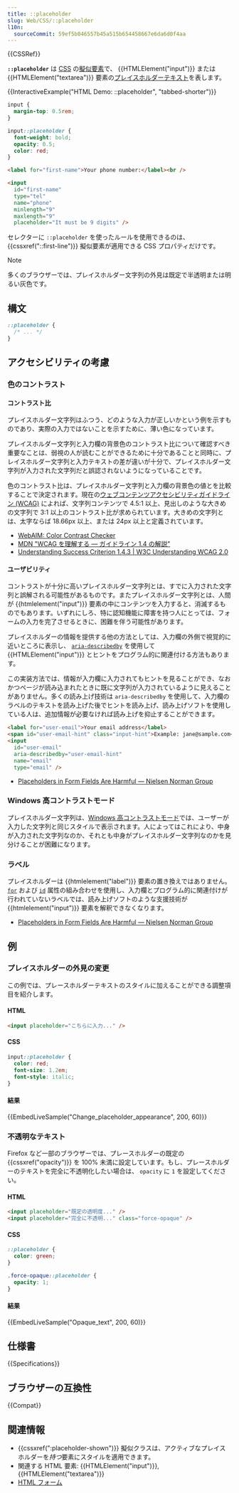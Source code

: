 ```yaml
---
title: ::placeholder
slug: Web/CSS/::placeholder
l10n:
  sourceCommit: 59ef5b046557b45a515b654458667e6da6d0f4aa
---
```


{{CSSRef}}

**`::placeholder`** は [CSS](/ja/docs/Web/CSS) の[擬似要素](/ja/docs/Web/CSS/Pseudo-elements)で、 {{HTMLElement("input")}} または {{HTMLElement("textarea")}} 要素の[プレイスホルダーテキスト](/ja/docs/Web/HTML/Element/input#placeholder)を表します。

{{InteractiveExample("HTML Demo: ::placeholder", "tabbed-shorter")}}

```css interactive-example
input {
  margin-top: 0.5rem;
}

input::placeholder {
  font-weight: bold;
  opacity: 0.5;
  color: red;
}
```

```html interactive-example
<label for="first-name">Your phone number:</label><br />

<input
  id="first-name"
  type="tel"
  name="phone"
  minlength="9"
  maxlength="9"
  placeholder="It must be 9 digits" />
```

セレクターに `::placeholder` を使ったルールを使用できるのは、 {{cssxref("::first-line")}} 擬似要素が適用できる CSS プロパティだけです。

> [!NOTE]
> 多くのブラウザーでは、プレイスホルダー文字列の外見は既定で半透明または明るい灰色です。

## 構文

```css
::placeholder {
  /* ... */
}
```

## アクセシビリティの考慮

### 色のコントラスト

#### コントラスト比

プレイスホルダー文字列はふつう、どのような入力が正しいかという例を示すものであり、実際の入力ではないことを示すために、薄い色になっています。

プレイスホルダー文字列と入力欄の背景色のコントラスト比について確認すべき重要なことは、弱視の人が読むことができるために十分であることと同時に、プレイスホルダー文字列と入力テキストの差が違いが十分で、プレイスホルダー文字列が入力された文字列だと誤認されないようになっていることです。

色のコントラスト比は、プレイスホルダー文字列と入力欄の背景色の値とを比較することで決定されます。現在の[ウェブコンテンツアクセシビリティガイドライン (WCAG)](https://www.w3.org/WAI/standards-guidelines/wcag) によれば、文字列コンテンツで 4.5:1 以上、見出しのような大きめの文字列で 3:1 以上のコントラスト比が求められています。大きめの文字列とは、太字ならば 18.66px 以上、または 24px 以上と定義されています。

- [WebAIM: Color Contrast Checker](https://webaim.org/resources/contrastchecker/)
- [MDN "WCAG を理解する ― ガイドライン 1.4 の解説"](/ja/docs/Web/Accessibility/Understanding_WCAG/Perceivable#ガイドライン_1.4_前景と背景の区別を含め、ユーザーがコンテンツを見たり聞いたりしやすくする)
- [Understanding Success Criterion 1.4.3 | W3C Understanding WCAG 2.0](https://www.w3.org/TR/UNDERSTANDING-WCAG20/visual-audio-contrast-contrast.html)

#### ユーザビリティ

コントラストが十分に高いプレイスホルダー文字列とは、すでに入力された文字列と誤解される可能性があるものです。またプレイスホルダー文字列とは、人間が {{htmlelement("input")}} 要素の中にコンテンツを入力すると、消滅するものでもあります。いずれにしろ、特に認知機能に障害を持つ人にとっては、フォームの入力を完了させるときに、困難を伴う可能性があります。

プレイスホルダーの情報を提供する他の方法としては、入力欄の外側で視覚的に近いところに表示し、 [`aria-describedby`](/ja/docs/Web/Accessibility/ARIA/Attributes/aria-describedby) を使用して {{HTMLElement("input")}} とヒントをプログラム的に関連付ける方法もあります。

この実装方法では、情報が入力欄に入力されてもヒントを見ることができ、なおかつページが読み込まれたときに既に文字列が入力されているように見えることがありません。多くの読み上げ技術は `aria-describedby` を使用して、入力欄のラベルのテキストを読み上げた後でヒントを読み上げ、読み上げソフトを使用している人は、追加情報が必要なければ読み上げを抑止することができます。

```html
<label for="user-email">Your email address</label>
<span id="user-email-hint" class="input-hint">Example: jane@sample.com</span>
<input
  id="user-email"
  aria-describedby="user-email-hint"
  name="email"
  type="email" />
```

- [Placeholders in Form Fields Are Harmful — Nielsen Norman Group](https://www.nngroup.com/articles/form-design-placeholders/)

### Windows 高コントラストモード

プレイスホルダー文字列は、[Windows 高コントラストモード](https://www.smashingmagazine.com/2022/06/guide-windows-high-contrast-mode/)では、ユーザーが入力した文字列と同じスタイルで表示されます。人によってはこれにより、中身が入力された文字列なのか、それとも中身がプレイスホルダー文字列なのかを見分けることが困難になります。

### ラベル

プレイスホルダーは {{htmlelement("label")}} 要素の置き換えではありません。 [`for`](/ja/docs/Web/HTML/Element/label#for) および [`id`](/ja/docs/Web/HTML/Global_attributes#id) 属性の組み合わせを使用し、入力欄とプログラム的に関連付けが行われていないラベルでは、読み上げソフトのような支援技術が {{htmlelement("input")}} 要素を解釈できなくなります。

- [Placeholders in Form Fields Are Harmful — Nielsen Norman Group](https://www.nngroup.com/articles/form-design-placeholders/)

## 例

### プレイスホルダーの外見の変更

この例では、プレースホルダーテキストのスタイルに加えることができる調整項目を紹介します。

#### HTML

```html
<input placeholder="こちらに入力..." />
```

#### CSS

```css
input::placeholder {
  color: red;
  font-size: 1.2em;
  font-style: italic;
}
```

#### 結果

{{EmbedLiveSample("Change_placeholder_appearance", 200, 60)}}

### 不透明なテキスト

Firefox など一部のブラウザーでは、プレースホルダーの既定の {{cssxref("opacity")}} を 100% 未満に設定しています。もし、プレースホルダーのテキストを完全に不透明化したい場合は、 `opacity` に `1` を設定してください。

#### HTML

```html
<input placeholder="既定の透明度..." />
<input placeholder="完全に不透明..." class="force-opaque" />
```

#### CSS

```css
::placeholder {
  color: green;
}

.force-opaque::placeholder {
  opacity: 1;
}
```

#### 結果

{{EmbedLiveSample("Opaque_text", 200, 60)}}

## 仕様書

{{Specifications}}

## ブラウザーの互換性

{{Compat}}

## 関連情報

- {{cssxref(":placeholder-shown")}} 擬似クラスは、アクティブなプレイスホルダーを*持つ*要素にスタイルを適用できます。
- 関連する HTML 要素: {{HTMLElement("input")}}, {{HTMLElement("textarea")}}
- [HTML フォーム](/ja/docs/Learn/Forms)
